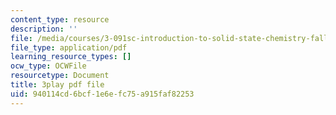 ```yaml
---
content_type: resource
description: ''
file: /media/courses/3-091sc-introduction-to-solid-state-chemistry-fall-2010/940114cd6bcf1e6efc75a915faf82253_540Sggsblbg.pdf
file_type: application/pdf
learning_resource_types: []
ocw_type: OCWFile
resourcetype: Document
title: 3play pdf file
uid: 940114cd-6bcf-1e6e-fc75-a915faf82253
---
```

